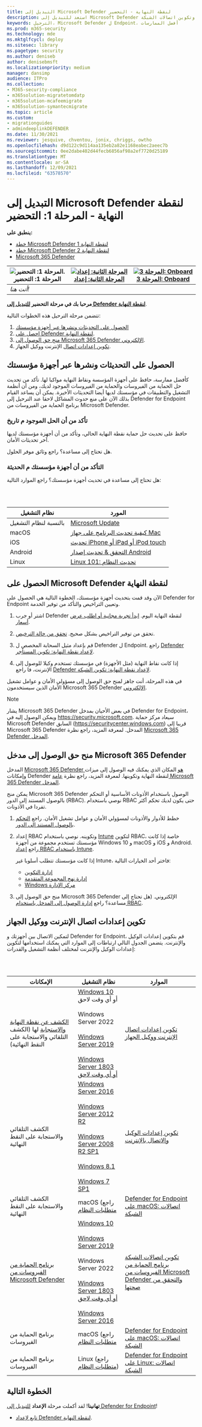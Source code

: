 ```yaml
---
title: التبديل إلى Microsoft Defender لنقطة النهاية - التحضير
description: استعد للتبديل إلى Microsoft Defender لنقطة النهاية. قم بتحديث أجهزتك وتكوين اتصالات الشبكة.
keywords: الترحيل، Microsoft Defender ل Endpoint، أفضل الممارسات
ms.prod: m365-security
ms.technology: mde
ms.mktglfcycl: deploy
ms.sitesec: library
ms.pagetype: security
ms.author: deniseb
author: denisebmsft
ms.localizationpriority: medium
manager: dansimp
audience: ITPro
ms.collection:
- M365-security-compliance
- m365solution-migratetomdatp
- m365solution-mcafeemigrate
- m365solution-symantecmigrate
ms.topic: article
ms.custom:
- migrationguides
- admindeeplinkDEFENDER
ms.date: 11/30/2021
ms.reviewer: jesquive, chventou, jonix, chriggs, owtho
ms.openlocfilehash: d9d122c9d114aa135eb2a82e1168eabec2aeec7b
ms.sourcegitcommit: 0ee2dabe402d44fecb6856af98a2ef7720d25189
ms.translationtype: MT
ms.contentlocale: ar-SA
ms.lasthandoff: 12/09/2021
ms.locfileid: "63578570"
---
```

# <a name="switch-to-microsoft-defender-for-endpoint---phase-1-prepare"></a>التبديل إلى Microsoft Defender لنقطة النهاية - المرحلة 1: التحضير

**ينطبق على:**
- [خطة Microsoft Defender لنقطة النهاية 1](https://go.microsoft.com/fwlink/?linkid=2154037)
- [خطة Microsoft Defender لنقطة النهاية 2](https://go.microsoft.com/fwlink/?linkid=2154037)
- [Microsoft 365 Defender](https://go.microsoft.com/fwlink/?linkid=2118804)

| ![المرحلة 1: التحضير.](images/phase-diagrams/prepare.png)<br/>المرحلة 1: التحضير | [![المرحلة الثانية: إعداد](images/phase-diagrams/setup.png)](switch-to-mde-phase-2.md)<br/>[المرحلة الثانية: إعداد](switch-to-mde-phase-2.md) | [![المرحلة 3: Onboard](images/phase-diagrams/onboard.png)](switch-to-mde-phase-3.md)<br/>[المرحلة 3: Onboard](switch-to-mde-phase-3.md) |
|--|--|--|
|*أنت هنا!*| | |

**مرحبا بك في مرحلة التحضير [للتبديل إلى Defender لنقطة النهاية](switch-to-mde-overview.md#the-migration-process)**.

تتضمن مرحلة الترحيل هذه الخطوات التالية:

1. [الحصول على التحديثات ونشرها عبر أجهزة مؤسستك](#get-and-deploy-updates-across-your-organizations-devices)
2. [احصل على Defender لنقطة النهاية](#get-microsoft-defender-for-endpoint).
3. [منح حق الوصول إلى Microsoft 365 Defender الإلكتروني](#grant-access-to-the-microsoft-365-defender-portal).
4. [تكوين إعدادات اتصال](#configure-device-proxy-and-internet-connectivity-settings) الإنترنت ووكيل الجهاز.

## <a name="get-and-deploy-updates-across-your-organizations-devices"></a>الحصول على التحديثات ونشرها عبر أجهزة مؤسستك

كأفضل ممارسة، حافظ على أجهزة المؤسسة ونقاط النهاية مواكبا لها. تأكد من تحديث حل الحماية من الفيروسات والحماية من الفيروسات الموجود لديك، ومن أن أنظمة التشغيل والتطبيقات في مؤسستك لديها أيضا التحديثات الأخيرة. يمكن أن يساعد القيام بذلك الآن على منع حدوث المشاكل لاحقا عند الترحيل إلى Defender for Endpoint برنامج الحماية من الفيروسات من Microsoft Defender.

### <a name="make-sure-your-existing-solution-is-up-to-date"></a>تأكد من أن الحل الموجود م تاريخ

حافظ على تحديث حل حماية نقطة النهاية الحالي، وتأكد من أن أجهزة مؤسستك لديها آخر تحديثات الأمان.

هل تحتاج إلى مساعدة؟ راجع وثائق موفر الحلول.

### <a name="make-sure-your-organizations-devices-are-up-to-date"></a>التأكد من أن أجهزة مؤسستك م الحديثة

هل تحتاج إلى مساعدة في تحديث أجهزة مؤسستك؟ راجع الموارد التالية:

<br/><br/>

|نظام التشغيل|المورد|
|---|---|
|بالنسبة لنظام التشغيل|[Microsoft Update](https://www.update.microsoft.com)|
|macOS|[كيفية تحديث البرنامج على جهاز Mac](https://support.apple.com/HT201541)|
|iOS|[تحديث iPhone أو iPad أو iPod touch](https://support.apple.com/HT204204)|
|Android|[التحقق & تحديث إصدار Android](https://support.google.com/android/answer/7680439)|
|Linux|[Linux 101: تحديث النظام](https://www.linux.com/training-tutorials/linux-101-updating-your-system)|

## <a name="get-microsoft-defender-for-endpoint"></a>الحصول على Microsoft Defender لنقطة النهاية

الآن وقد قمت بتحديث أجهزة مؤسستك، الخطوة التالية هي الحصول على Defender for Endpoint وتعيين التراخيص والتأكد من توفير الخدمة.

1. اشتر أو جرب Defender لنقطة النهاية اليوم. [ابدأ تجربة مجانية أو اطلب عرض أسعار](https://aka.ms/mdatp).

2. تحقق من توفير التراخيص بشكل صحيح. [تحقق من حالة الترخيص](production-deployment.md#check-license-state).

3. قم بإعداد مثيل السحابة المخصص ل Defender ل Endpoint. راجع [Defender لإعداد نقطة النهاية: تكوين المستأجر](production-deployment.md#tenant-configuration).

4. إذا كانت نقاط النهاية (مثل الأجهزة) في مؤسستك تستخدم وكيلا للوصول إلى الإنترنت، فا راجع [Defender لإعداد نقطة النهاية: تكوين الشبكة](production-deployment.md#network-configuration).

في هذه المرحلة، أنت جاهز لمنح حق الوصول إلى مسؤولي الأمان و عوامل تشغيل الأمان الذين سيستخدمون Microsoft 365 Defender <a href="https://go.microsoft.com/fwlink/p/?linkid=2077139" target="_blank">الإلكتروني</a>.

> [!NOTE]
> يشار Microsoft 365 Defender في بعض الأحيان بمدخل Defender for Endpoint، ويمكن الوصول إليه في <a href="https://go.microsoft.com/fwlink/p/?linkid=2077139" target="_blank">https://security.microsoft.com</a>. سيعاد مركز حماية Microsoft Defender السابق (https://securitycenter.windows.com) قريبا إلى Microsoft 365 Defender المدخل. لمعرفة المزيد، راجع نظرة [Microsoft 365 Defender المدخل](portal-overview.md).

## <a name="grant-access-to-the-microsoft-365-defender-portal"></a>منح حق الوصول إلى مدخل Microsoft 365 Defender

المدخل <a href="https://go.microsoft.com/fwlink/p/?linkid=2077139" target="_blank">Microsoft 365 Defender هو</a> المكان الذي يمكنك فيه الوصول إلى ميزات وإمكانات Defender لنقطة النهاية وتكوينها. لمعرفة المزيد، راجع نظرة [عامة Microsoft 365 Defender المدخل](use.md).

يمكن منح Microsoft 365 Defender الوصول باستخدام الأذونات الأساسية أو التحكم بالوصول المستند إلى الدور (RBAC). نوصي باستخدام RBAC حتى يكون لديك تحكم أكثر تفردا في الأذونات.

1. خطط للأدوار والأذونات لمسؤولي الأمان و عوامل تشغيل الأمان. راجع [التحكم بالوصول المستند إلى الدور](prepare-deployment.md#role-based-access-control).

2. إعداد RBAC وتكوينه. نوصي باستخدام [Intune](/mem/intune/fundamentals/what-is-intune) لتكوين RBAC، خاصة إذا كانت مؤسستك تستخدم مجموعة من أجهزة Windows 10 و macOS و iOS و Android. راجع [إعداد RBAC باستخدام Intune](/mem/intune/fundamentals/role-based-access-control).

    إذا كانت مؤسستك تتطلب أسلوبا غير Intune، فاختر أحد الخيارات التالية:

    - [إدارة التكوين](/mem/configmgr/core/servers/deploy/configure/configure-role-based-administration)
    - [إدارة نهج المجموعة المتقدمة](/microsoft-desktop-optimization-pack/agpm)
    - [Windows مركز الإدارة](/windows-server/manage/windows-admin-center/overview)

3. منح حق الوصول إلى Microsoft 365 Defender الإلكتروني. (هل تحتاج إلى مساعدة؟ راجع [إدارة الوصول إلى المدخل باستخدام RBAC](rbac.md).

## <a name="configure-device-proxy-and-internet-connectivity-settings"></a>تكوين إعدادات اتصال الإنترنت ووكيل الجهاز

لتمكين الاتصال بين أجهزتك و Defender for Endpoint، قم بتكوين إعدادات الوكيل والإنترنت. يتضمن الجدول التالي ارتباطات إلى الموارد التي يمكنك استخدامها لتكوين إعدادات الوكيل والإنترنت لمختلف أنظمة التشغيل والقدرات:

<br/><br/>

|الإمكانات|نظام التشغيل|الموارد|
|---|---|---|
|[الكشف عن نقطة النهاية والاستجابة](overview-endpoint-detection-response.md) لها (الكشف التلقائي والاستجابة على النقط النهائية)|[Windows 10](/windows/release-health/release-information) أو أي وقت لاحق<br/><br/>Windows Server 2022 <br/><br/>[Windows Server 2019](/windows/release-health/status-windows-10-1809-and-windows-server-2019)<br/><br/>[Windows Server 1803 أو أي وقت لاحق](/windows-server/get-started/whats-new-in-windows-server-1803)|[تكوين إعدادات اتصال الإنترنت ووكيل الجهاز](configure-proxy-internet.md)|
|الكشف التلقائي والاستجابة على النقط النهائية|[Windows Server 2016](/windows/release-health/status-windows-10-1607-and-windows-server-2016)<br/><br/>[Windows Server 2012 R2](/windows/release-health/status-windows-8.1-and-windows-server-2012-r2)<br/><br/>[Windows Server 2008 R2 SP1](/windows/release-health/status-windows-7-and-windows-server-2008-r2-sp1)<br/><br/>[Windows 8.1](/windows/release-health/status-windows-8.1-and-windows-server-2012-r2)<br/><br/>[Windows 7 SP1](/windows/release-health/status-windows-7-and-windows-server-2008-r2-sp1)|[تكوين إعدادات الوكيل والاتصال بالإنترنت](onboard-downlevel.md#configure-proxy-and-internet-connectivity-settings)|
|الكشف التلقائي والاستجابة على النقط النهائية|macOS (راجع [متطلبات النظام](microsoft-defender-endpoint-mac.md)|[Defender for Endpoint على macOS: اتصالات الشبكة](microsoft-defender-endpoint-mac.md#network-connections)|
|[برنامج الحماية من الفيروسات من Microsoft Defender](microsoft-defender-antivirus-in-windows-10.md)|[Windows 10](/windows/release-health/release-information) <br/><br/> [Windows Server 2019](/windows/release-health/status-windows-10-1809-and-windows-server-2019)<br/><br/> Windows Server 2022 <br/><br/> [Windows Server 1803 أو أي وقت لاحق](/windows-server/get-started/whats-new-in-windows-server-1803) <br/><br/> [Windows Server 2016](/windows-server/get-started/whats-new-in-windows-server-2016)|[تكوين اتصالات الشبكة برنامج الحماية من الفيروسات من Microsoft Defender والتحقق من صحتها](configure-network-connections-microsoft-defender-antivirus.md)|
|برنامج الحماية من الفيروسات|macOS (راجع [متطلبات النظام](microsoft-defender-endpoint-mac.md)|[Defender for Endpoint على macOS: اتصالات الشبكة](microsoft-defender-endpoint-mac.md#network-connections)|
|برنامج الحماية من الفيروسات|Linux (راجع [متطلبات النظام](microsoft-defender-endpoint-linux.md#system-requirements))|[Defender for Endpoint على Linux: اتصالات الشبكة](microsoft-defender-endpoint-linux.md#network-connections)|


## <a name="next-step"></a>الخطوة التالية

**تهانينا**! لقد أكملت مرحلة **الإعداد** [للتبديل إلى Defender for Endpoint](switch-to-mde-overview.md#the-migration-process)!

- [تابع لإعداد Defender لنقطة النهاية](switch-to-mde-phase-2.md).

